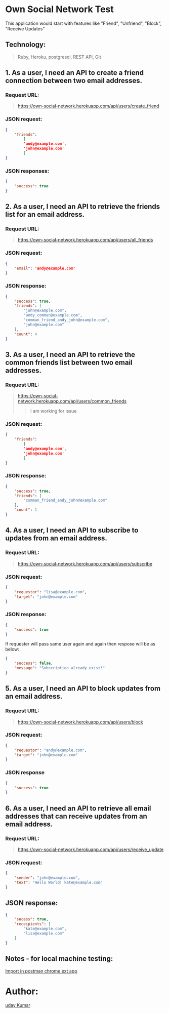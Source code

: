 # Own Social Network Test
This application would start with features like "Friend", "Unfriend", "Block", "Receive Updates"



## Technology:
> Ruby, Heroku, postgresql, REST API, Git


## 1. As a user, I need an API to create a friend connection between two email addresses.
### Request URL:
> https://own-social-network.herokuapp.com/api/users/create_friend

### JSON request:
``` json
{
	"friends":
		[
		'andy@example.com',
		'john@example.com'
		]
}
```

### JSON responses:
``` json
{
	"success": true
}
```

## 2. As a user, I need an API to retrieve the friends list for an email address.
### Request URL:
> https://own-social-network.herokuapp.com/api/users/all_friends

### JSON request:
``` json
{
	"email": 'andy@example.com'
}
```

### JSON response:
``` json
{
    "success": true,
    "friends": [
        "john@example.com",
        "andy_comman@example.com",
        "comman_friend_andy_john@example.com",
        "john@example.com"
    ],
    "count": 4
}
```

## 3. As a user, I need an API to retrieve the common friends list between two email addresses.
### Request URL:
> https://own-social-network.herokuapp.com/api/users/common_friends
>> I am working for issue

### JSON request:
``` json
{
	"friends":
		[
		'andy@example.com',
		'john@example.com'
		]
}
```

### JSON response:
``` json
{
    "success": true,
    "friends": [
        "comman_friend_andy_john@example.com"
    ],
    "count": 1
}
```

## 4. As a user, I need an API to subscribe to updates from an email address.
### Request URL:
> https://own-social-network.herokuapp.com/api/users/subscribe

### JSON request:
``` json
{
	"requestor": "lisa@example.com",
	"target": "john@example.com"
}
```

### JSON response:
``` json
{
	"success": true
}
```
If requester will pass same user again and again then respose will be as below:
``` json
{
    "success": false,
    "message": "Subscription already exist!"
}
```

## 5. As a user, I need an API to block updates from an email address.
### Request URL:
> https://own-social-network.herokuapp.com/api/users/block

### JSON request:
``` json
{
	"requestor": "andy@example.com",
	"target": "john@example.com"
}

```

### JSON response
``` json
{
	"success": true
}
```

## 6. As a user, I need an API to retrieve all email addresses that can receive updates from an email address.
### Request URL:
> https://own-social-network.herokuapp.com/api/users/receive_update

### JSON request:
``` json
{
	"sender": "john@example.com",
	"text": "Hello World! kate@example.com"
}

```

## JSON response:
``` json
{
    "sucess": true,
    "receipients": [
        "kate@example.com",
        "lisa@example.com"
    ]
}
```

## Notes - for local machine testing: 
[Import in postman chrome ext app](https://github.com/udkumar/own_social_network_test/blob/master/public/Friend_Management.postman_collection.json)

# Author:
[uday Kumar](https://github.com/udkumar)